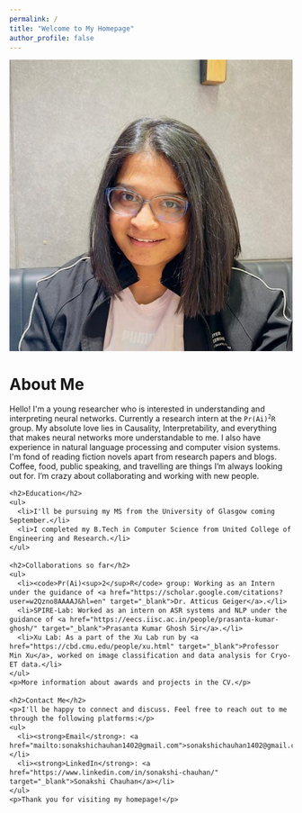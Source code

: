 ```yaml
---
permalink: /
title: "Welcome to My Homepage"
author_profile: false
---
```


<div class="about-section">
  <!-- Profile Photo -->
  <div class="profile-photo">
    <img src="/images/Prof_photo.jpeg" alt="Sonakshi Chauhan">
  </div>

  <!-- About Description -->
  <div class="about-description">
    <h1>About Me</h1>
    <p>Hello! I'm a young researcher who is interested in understanding and interpreting neural networks. Currently a research intern at the <code>Pr(Ai)<sup>2</sup>R</code> group. My absolute love lies in Causality, Interpretability, and everything that makes neural networks more understandable to me. I also have experience in natural language processing and computer vision systems. I'm fond of reading fiction novels apart from research papers and blogs. Coffee, food, public speaking, and travelling are things I’m always looking out for. I’m crazy about collaborating and working with new people.</p>

    <h2>Education</h2>
    <ul>
      <li>I'll be pursuing my MS from the University of Glasgow coming September.</li>
      <li>I completed my B.Tech in Computer Science from United College of Engineering and Research.</li>
    </ul>

    <h2>Collaborations so far</h2>
    <ul>
      <li><code>Pr(Ai)<sup>2</sup>R</code> group: Working as an Intern under the guidance of <a href="https://scholar.google.com/citations?user=w2Qzno8AAAAJ&hl=en" target="_blank">Dr. Atticus Geiger</a>.</li>
      <li>SPIRE-Lab: Worked as an intern on ASR systems and NLP under the guidance of <a href="https://eecs.iisc.ac.in/people/prasanta-kumar-ghosh/" target="_blank">Prasanta Kumar Ghosh Sir</a>.</li>
      <li>Xu Lab: As a part of the Xu Lab run by <a href="https://cbd.cmu.edu/people/xu.html" target="_blank">Professor Min Xu</a>, worked on image classification and data analysis for Cryo-ET data.</li>
    </ul>
    <p>More information about awards and projects in the CV.</p>

    <h2>Contact Me</h2>
    <p>I'll be happy to connect and discuss. Feel free to reach out to me through the following platforms:</p>
    <ul>
      <li><strong>Email</strong>: <a href="mailto:sonakshichauhan1402@gmail.com">sonakshichauhan1402@gmail.com</a></li>
      <li><strong>LinkedIn</strong>: <a href="https://www.linkedin.com/in/sonakshi-chauhan/" target="_blank">Sonakshi Chauhan</a></li>
    </ul>
    <p>Thank you for visiting my homepage!</p>
  </div>
</div>
